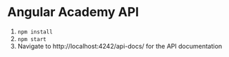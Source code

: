 # Angular Academy API

1. `npm install`
2. `npm start`
3. Navigate to http://localhost:4242/api-docs/ for the API documentation